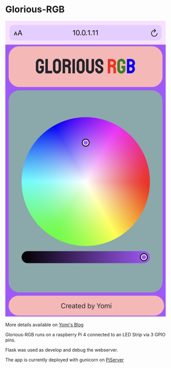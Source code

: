 # Glorious-RGB

![Glorious RGB web app](https://github.com/abayomi185/glorious-rgb/blob/master/showcase.jpg?raw=true)

More details available on [Yomi's Blog](yomis.blog/glorious-rgb)

Glorious-RGB runs on a raspberry Pi 4 connected to an LED Strip via 3 GPIO pins.

Flask was used as develop and debug the webserver.

The app is currently deployed with gunicorn on [PiServer](yomis.blog/piserver)

